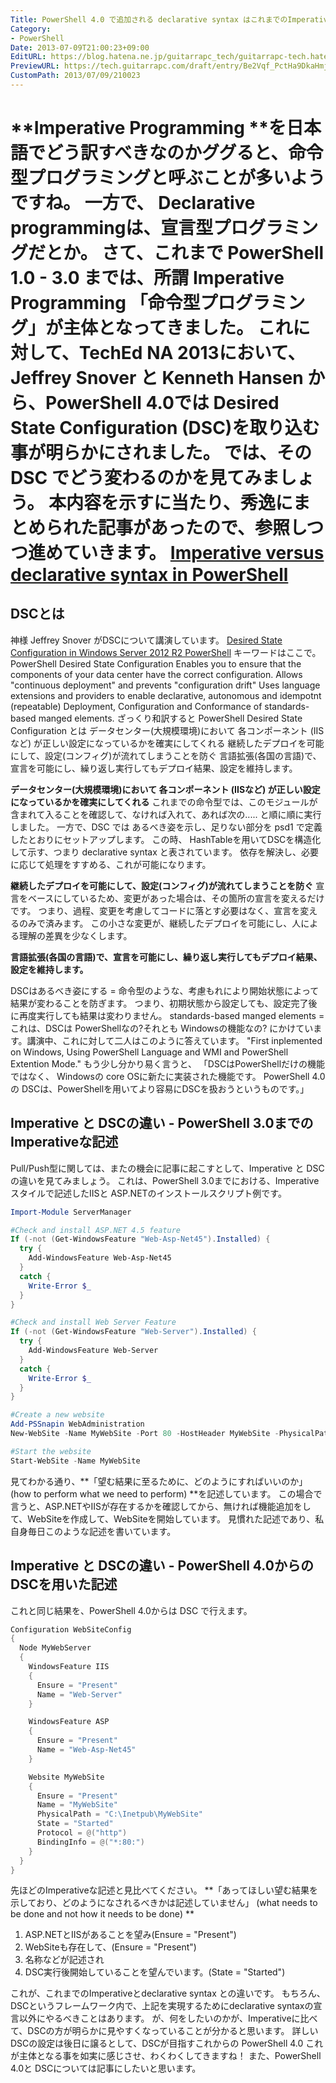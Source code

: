 ```yaml
---
Title: PowerShell 4.0 で追加される declarative syntax はこれまでのImperativeとどう違うのか
Category:
- PowerShell
Date: 2013-07-09T21:00:23+09:00
EditURL: https://blog.hatena.ne.jp/guitarrapc_tech/guitarrapc-tech.hatenablog.com/atom/entry/6802418398340941467
PreviewURL: https://tech.guitarrapc.com/draft/entry/Be2Vqf_PctHa9DkaHmj76KBtlrg
CustomPath: 2013/07/09/210023
---
```


<!--
Date: 2013-07-09T21:00:23+09:00
URL: https://tech.guitarrapc.com/entry/2013/07/09/210023
-->

**Imperative Programming **を日本語でどう訳すべきなのかググると、**命令型プログラミング**と呼ぶことが多いようですね。 一方で、 **Declarative programming**は、**宣言型プログラミング**だとか。
さて、これまで PowerShell 1.0 - 3.0 までは、所謂 Imperative Programming 「命令型プログラミング」が主体となってきました。 これに対して、TechEd NA 2013において、Jeffrey Snover と Kenneth Hansen から、PowerShell 4.0では Desired State Configuration (DSC)を取り込む事が明らかにされました。
では、そのDSC でどう変わるのかを見てみましょう。 本内容を示すに当たり、秀逸にまとめられた記事があったので、参照しつつ進めていきます。
[Imperative versus declarative syntax in PowerShell](http://www.powershellmagazine.com/2013/07/05/imperative-versus-declarative-syntax-in-powershell/?utm_source=feedburner&amp;utm_medium=feed&amp;utm_campaign=Feed%3A+PowershellMagazine+%28PowerShell+Magazine%29)
====
## DSCとは
神様 Jeffrey Snover がDSCについて講演しています。 [Desired State Configuration in Windows Server 2012 R2 PowerShell](http://channel9.msdn.com/Events/TechEd/NorthAmerica/2013/MDC-B302#fbid=fgS-kYaoqSg) キーワードはここで。
PowerShell Desired State Configuration Enables you to ensure that the components of your data center have the correct configuration. Allows "continuous deployment" and prevents "configuration drift" Uses language extensions and providers to enable declarative, autonomous and idempotnt (repeatable) Deployment, Configuration and Conformance of standards-based manged elements.
ざっくり和訳すると
PowerShell Desired State Configuration とは データセンター(大規模環境)において 各コンポーネント (IISなど) が正しい設定になっているかを確実にしてくれる 継続したデプロイを可能にして、設定(コンフィグ)が流れてしまうことを防ぐ 言語拡張(各国の言語)で、宣言を可能にし、繰り返し実行してもデプロイ結果、設定を維持します。

**データセンター(大規模環境)において 各コンポーネント (IISなど) が正しい設定になっているかを確実にしてくれる**
これまでの命令型では、このモジュールが含まれて入ることを確認して、なければ入れて、あれば次の..... と順に順に実行しました。
一方で、DSC では あるべき姿を示し、足りない部分を psd1 で定義したとおりにセットアップします。 この時、 HashTableを用いてDSCを構造化して示す、つまり declarative syntax と表されています。 依存を解決し、必要に応じて処理をすすめる、これが可能になります。

**継続したデプロイを可能にして、設定(コンフィグ)が流れてしまうことを防ぐ**
宣言をベースにしているため、変更があった場合は、その箇所の宣言を変えるだけです。 つまり、過程、変更を考慮してコードに落とす必要はなく、宣言を変えるのみで済みます。
この小さな変更が、継続したデプロイを可能にし、人による理解の差異を少なくします。

**言語拡張(各国の言語)で、宣言を可能にし、繰り返し実行してもデプロイ結果、設定を維持します。**

DSCはあるべき姿にする = 命令型のような、考慮もれにより開始状態によって結果が変わることを防ぎます。 つまり、初期状態から設定しても、設定完了後に再度実行しても結果は変わりません。
standards-based manged elements = これは、DSCは PowerShellなの?それとも Windowsの機能なの? にかけています。講演中、これに対して二人はこのように答えています。
"First inplemented on Windows, Using PowerShell Language and WMI and PowerShell Extention Mode."
もう少し分かり易く言うと、 「DSCはPowerShellだけの機能ではなく、 Windowsの core OSに新たに実装された機能です。 PowerShell 4.0の DSCは、PowerShellを用いてより容易にDSCを扱おうというものです。」
## Imperative と DSCの違い - PowerShell 3.0までのImperativeな記述
Pull/Push型に関しては、またの機会に記事に起こすとして、Imperative と DSCの違いを見てみましょう。 これは、PowerShell 3.0までにおける、Imperativeスタイルで記述したIISと ASP.NETのインストールスクリプト例です。

```ps1
Import-Module ServerManager

#Check and install ASP.NET 4.5 feature
If (-not (Get-WindowsFeature "Web-Asp-Net45").Installed) {
  try {
    Add-WindowsFeature Web-Asp-Net45
  }
  catch {
    Write-Error $_
  }
}

#Check and install Web Server Feature
If (-not (Get-WindowsFeature "Web-Server").Installed) {
  try {
    Add-WindowsFeature Web-Server
  }
  catch {
    Write-Error $_
  }
}

#Create a new website
Add-PSSnapin WebAdministration
New-WebSite -Name MyWebSite -Port 80 -HostHeader MyWebSite -PhysicalPath "$env:systemdrive\inetpub\MyWebSite"

#Start the website
Start-WebSite -Name MyWebSite
```

見てわかる通り、**「望む結果に至るために、どのようにすればいいのか」 (how to perform what we need to perform) **を記述しています。
この場合で言うと、ASP.NETやIISが存在するかを確認してから、無ければ機能追加をして、WebSiteを作成して、WebSiteを開始しています。 見慣れた記述であり、私自身毎日このような記述を書いています。
## Imperative と DSCの違い - PowerShell 4.0からのDSCを用いた記述
これと同じ結果を、PowerShell 4.0からは DSC で行えます。

```ps1
Configuration WebSiteConfig
{
  Node MyWebServer
  {
    WindowsFeature IIS
    {
      Ensure = "Present"
      Name = "Web-Server"
    }

    WindowsFeature ASP
    {
      Ensure = "Present"
      Name = "Web-Asp-Net45"
    }

    Website MyWebSite
    {
      Ensure = "Present"
      Name = "MyWebSite"
      PhysicalPath = "C:\Inetpub\MyWebSite"
      State = "Started"
      Protocol = @("http")
      BindingInfo = @("*:80:")
    }
  }
}
```

先ほどのImperativeな記述と見比べてください。
**「あってほしい望む結果を示しており、どのようになされるべきかは記述していません」 (what needs to be done and not how it needs to be done) **

1. ASP.NETとIISがあることを望み(Ensure = "Present")
2. WebSiteも存在して、(Ensure = "Present")
3. 名称などが記述され
4. DSC実行後開始していることを望んでいます。(State = "Started")

これが、これまでのImperativeとdeclarative syntax との違いです。
もちろん、DSCというフレームワーク内で、上記を実現するためにdeclarative syntaxの宣言以外にやるべきことはあります。 が、何をしたいのかが、Imperativeに比べて、DSCの方が明らかに見やすくなっていることが分かると思います。
詳しい DSCの設定は後日に譲るとして、DSCが目指すこれからの PowerShell 4.0 これが主体となる事を如実に感じさせ、わくわくしてきますね！ また、PowerShell 4.0と DSCについては記事にしたいと思います。
